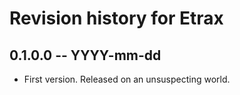 # Revision history for Etrax

## 0.1.0.0 -- YYYY-mm-dd

* First version. Released on an unsuspecting world.
